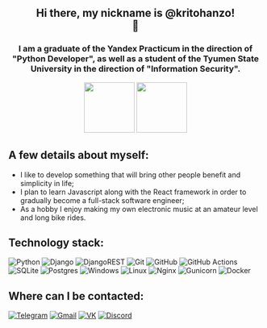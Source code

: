 <h2 align="center">Hi there, my nickname is @kritohanzo!<br>👋</h2>
<h3 align="center">I am a graduate of the Yandex Practicum in the direction of "Python Developer", as well as a student of the Tyumen State University in the direction of "Information Security".</h3>
<p align="center">
  <img src="https://avatars.mds.yandex.net/get-lpc/1370085/caa51225-df11-4d0a-be8f-7d1dfad20e4e/orig" width="100">
  <img src="https://i.imgur.com/JVoHVvC.png" width="100">
</p>

<h2>A few details about myself:</h2>
<ul>
  <li>
    I like to develop something that will bring other people benefit and simplicity in life;
  </li>
  <li>
    I plan to learn Javascript along with the React framework in order to gradually become a full-stack software engineer;
  </li>
  <li>
    As a hobby I enjoy making my own electronic music at an amateur level and long bike rides.
  </li>
</ul>
<h2>Technology stack:</h2>
  
![Python](https://img.shields.io/badge/python-3670A0?style=for-the-badge&logo=python&logoColor=white&labelColor=black)
![Django](https://img.shields.io/badge/django-%23092E20.svg?style=for-the-badge&logo=django&logoColor=white&labelColor=black)
![DjangoREST](https://img.shields.io/badge/DJANGO%20REST-ff1709?style=for-the-badge&logo=django&logoColor=white&color=ff1709&labelColor=black)
![Git](https://img.shields.io/badge/git-%23F05033.svg?style=for-the-badge&logo=git&logoColor=white&labelColor=black)
![GitHub](https://img.shields.io/badge/github-%23121011.svg?style=for-the-badge&logo=github&logoColor=white&labelColor=black)
![GitHub Actions](https://img.shields.io/badge/github%20actions-%232671E5.svg?style=for-the-badge&logo=githubactions&logoColor=white&labelColor=black)
![SQLite](https://img.shields.io/badge/sqlite-%2307405e.svg?style=for-the-badge&logo=sqlite&logoColor=white&labelColor=black)
![Postgres](https://img.shields.io/badge/postgres-%23316192.svg?style=for-the-badge&logo=postgresql&logoColor=white&labelColor=black)
![Windows](https://img.shields.io/badge/Windows-0078D6?style=for-the-badge&logo=windows&logoColor=white&labelColor=black)
![Linux](https://img.shields.io/badge/Linux-FCC624?style=for-the-badge&logo=linux&logoColor=white&labelColor=black)
![Nginx](https://img.shields.io/badge/nginx-%23009639.svg?style=for-the-badge&logo=nginx&logoColor=white&labelColor=black)
![Gunicorn](https://img.shields.io/badge/gunicorn-%298729.svg?style=for-the-badge&logo=gunicorn&logoColor=white&labelColor=black)
![Docker](https://img.shields.io/badge/docker-%230db7ed.svg?style=for-the-badge&logo=docker&logoColor=white&labelColor=black)


<h2>Where can I be contacted:</h2>

[![Telegram](https://img.shields.io/badge/Telegram-2CA5E0?style=for-the-badge&logo=telegram&logoColor=white&labelColor=black)](https://t.me/kritohanzo)
[![Gmail](https://img.shields.io/badge/Gmail-D14836?style=for-the-badge&logo=gmail&logoColor=white&labelColor=black)](https://mail.google.com/mail/u/0/#inbox?compose=GTvVlcSKhprwxPlwQCwGQmQVgqcthVDkVxsMkmHLqmlXVvTMDZGnbFqMHLMvRXzlRRlKRpmbPBbzk)
[![VK](https://img.shields.io/badge/VK-4C75A3.svg?style=for-the-badge&logo=vk&logoColor=white&labelColor=black)](https://vk.com/kritohanzo)
[![Discord](https://img.shields.io/badge/Discord-%235865F2.svg?style=for-the-badge&logo=discord&logoColor=white&labelColor=black)](https://discordapp.com/users/352148247495704578)

